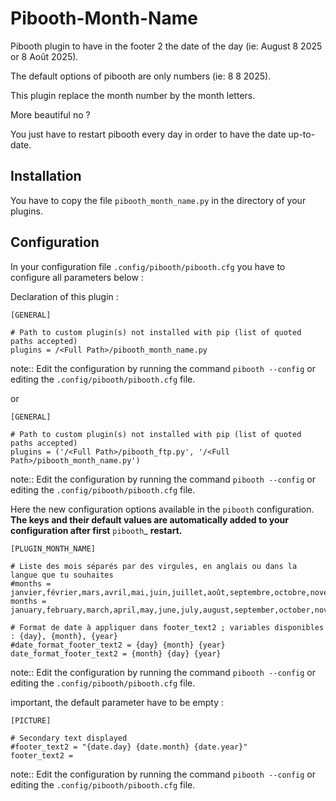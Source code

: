 # Pibooth-Month-Name

Pibooth plugin to have in the footer 2 the  date of the day (ie: August 8 2025 or 8 Août 2025).

The default options of pibooth are only numbers (ie: 8 8 2025).

This plugin replace the month number by the month letters.

More beautiful no ? 

You just have to restart pibooth every day in order to have the date up-to-date.

Installation
-------------

You have to copy the file `pibooth_month_name.py` in the directory of your plugins.

Configuration
-------------

In your configuration file `.config/pibooth/pibooth.cfg` you have to configure all parameters below : 

Declaration of this plugin : 

    [GENERAL]
        
    # Path to custom plugin(s) not installed with pip (list of quoted paths accepted)
    plugins = /<Full Path>/pibooth_month_name.py
note:: Edit the configuration by running the command ``pibooth --config`` or editing the `.config/pibooth/pibooth.cfg` file.

or 

    [GENERAL]
        
    # Path to custom plugin(s) not installed with pip (list of quoted paths accepted)
    plugins = ('/<Full Path>/pibooth_ftp.py', '/<Full Path>/pibooth_month_name.py')
note:: Edit the configuration by running the command ``pibooth --config`` or editing the `.config/pibooth/pibooth.cfg` file.

Here the new configuration options available in the `pibooth` configuration.
**The keys and their default values are automatically added to your configuration after first** `pibooth`_ **restart.**

    
    [PLUGIN_MONTH_NAME]
    
    # Liste des mois séparés par des virgules, en anglais ou dans la langue que tu souhaites
    #months = janvier,février,mars,avril,mai,juin,juillet,août,septembre,octobre,novembre,décembre
    months = january,february,march,april,may,june,july,august,september,october,november,december
    
    # Format de date à appliquer dans footer_text2 ; variables disponibles : {day}, {month}, {year}
    #date_format_footer_text2 = {day} {month} {year}
    date_format_footer_text2 = {month} {day} {year}
note:: Edit the configuration by running the command ``pibooth --config`` or editing the `.config/pibooth/pibooth.cfg` file.


important, the default parameter have to be empty :

    [PICTURE]
    
    # Secondary text displayed
    #footer_text2 = "{date.day} {date.month} {date.year}"
    footer_text2 =
note:: Edit the configuration by running the command ``pibooth --config`` or editing the `.config/pibooth/pibooth.cfg` file.



